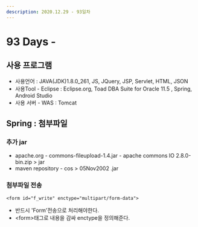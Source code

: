 ```yaml
---
description: 2020.12.29 - 93일차
---
```


# 93 Days -

## 사용 프로그램

* 사용언어 : JAVA\(JDK\)1.8.0\_261, JS, JQuery, JSP, Servlet, HTML, JSON
* 사용Tool  - Eclipse : Eclipse.org, Toad DBA Suite for Oracle 11.5 , Spring, Android Studio
* 사용 서버 - WAS : Tomcat

## Spring : 첨부파일

### 추가 jar

* apache.org - commons-fileupload-1.4.jar - apache commons IO 2.8.0-bin.zip &gt; jar
* maven repository - cos &gt; 05Nov2002 .jar

### 첨부파일 전송

```markup
<form id="f_write" enctype="multipart/form-data">
```

* 반드시 'Form'전송으로 처리해야한다.
* &lt;form&gt;태그로 내용을 감싸 enctype을 정의해준다. 

